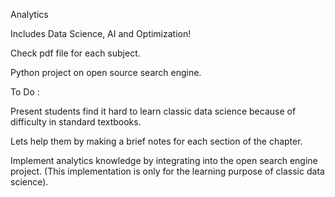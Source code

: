 Analytics

Includes Data Science, AI and Optimization!

Check pdf file for each subject.

Python project on open source search engine.

To Do :

Present students find it hard to learn classic data science because of difficulty in standard textbooks.

Lets help them by making a brief notes for each section of the chapter.

Implement analytics knowledge by integrating into the open search engine project. (This implementation is only for the learning purpose of classic data science).
